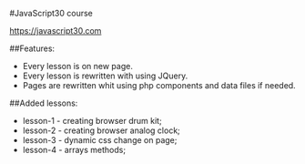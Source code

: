 #JavaScript30 course

https://javascript30.com

##Features:
* Every lesson is on new page.
* Every lesson is rewritten with using JQuery.
* Pages are rewritten whit using php components and data files if needed.

##Added lessons:
* lesson-1 - creating browser drum kit;
* lesson-2 - creating browser analog clock;
* lesson-3 - dynamic css change on page;
* lesson-4 - arrays methods;